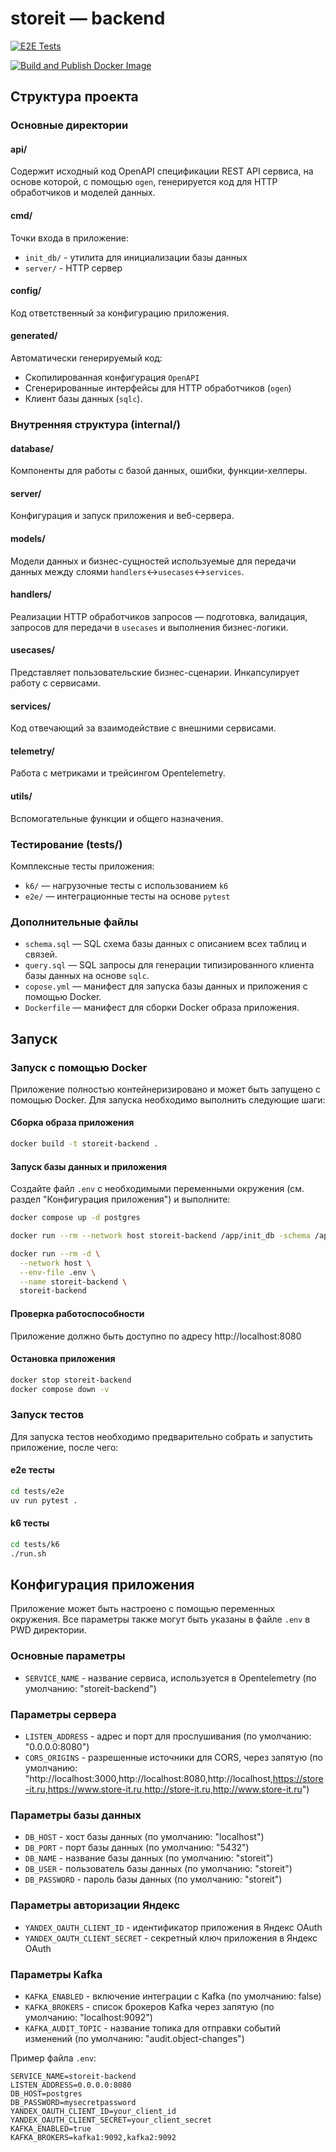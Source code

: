 # storeit — backend

[![E2E Tests](https://github.com/lets-store-it/backend/actions/workflows/e2e-tests.yml/badge.svg)](https://github.com/lets-store-it/backend/actions/workflows/e2e-tests.yml)

[![Build and Publish Docker Image](https://github.com/lets-store-it/backend/actions/workflows/docker-publish.yml/badge.svg)](https://github.com/lets-store-it/backend/actions/workflows/docker-publish.yml)

## Структура проекта

### Основные директории

#### api/

Содержит исходный код OpenAPI спецификации REST API сервиса, на основе которой, с помощью `ogen`, генерируется код для HTTP обработчиков и моделей данных.

#### cmd/

Точки входа в приложение:

- `init_db/` - утилита для инициализации базы данных
- `server/` - HTTP сервер

#### config/

Код ответственный за конфигурацию приложения.

#### generated/

Автоматически генерируемый код:

- Скопилированная конфигурация `OpenAPI`
- Сгенерированные интерфейсы для HTTP обработчиков (`ogen`)
- Клиент базы данных (`sqlc`).

### Внутренняя структура (internal/)

#### database/

Компоненты для работы с базой данных, ошибки, функции-хелперы.

#### server/

Конфигурация и запуск приложения и веб-сервера.

#### models/

Модели данных и бизнес-сущностей используемые для передачи данных между слоями `handlers`<->`usecases`<->`services`.

#### handlers/

Реализации HTTP обработчиков запросов — подготовка, валидация, запросов для передачи в `usecases` и выполнения бизнес-логики.

#### usecases/

Представляет пользовательские бизнес-сценарии. Инкапсулирует работу с сервисами.

#### services/

Код отвечающий за взаимодействие с внешними сервисами.

#### telemetry/

Работа с метриками и трейсингом Opentelemetry.


#### utils/

Вспомогательные функции и общего назначения.

### Тестирование (tests/)

Комплексные тесты приложения:

- `k6/` — нагрузочные тесты с использованием `k6`
- `e2e/` — интеграционные тесты на основе `pytest`

### Дополнительные файлы

- `schema.sql` — SQL схема базы данных с описанием всех таблиц и связей.
- `query.sql` — SQL запросы для генерации типизированного клиента базы данных на основе `sqlc`.
- `copose.yml` — манифест для запуска базы данных и приложения с помощью Docker.
- `Dockerfile` — манифест для сборки Docker образа приложения.

## Запуск

### Запуск с помощью Docker

Приложение полностью контейнеризировано и может быть запущено с помощью Docker. Для запуска необходимо выполнить следующие шаги:

#### Сборка образа приложения

```bash
docker build -t storeit-backend .
```

#### Запуск базы данных и приложения

Создайте файл `.env` с необходимыми переменными окружения (см. раздел "Конфигурация приложения") и выполните:

```bash
docker compose up -d postgres

docker run --rm --network host storeit-backend /app/init_db -schema /app/schema.sql

docker run --rm -d \
  --network host \
  --env-file .env \
  --name storeit-backend \
  storeit-backend
```

#### Проверка работоспособности

Приложение должно быть доступно по адресу http://localhost:8080

#### Остановка приложения

```bash
docker stop storeit-backend
docker compose down -v
```

### Запуск тестов

Для запуска тестов необходимо предварительно собрать и запустить приложение, после чего:

#### e2e тесты

```bash
cd tests/e2e
uv run pytest . 
```

#### k6 тесты

```bash
cd tests/k6
./run.sh
```

## Конфигурация приложения

Приложение может быть настроено с помощью переменных окружения. Все параметры также могут быть указаны в файле `.env` в PWD директории.

### Основные параметры

- `SERVICE_NAME` - название сервиса, используется в Opentelemetry (по умолчанию: "storeit-backend")

### Параметры сервера

- `LISTEN_ADDRESS` - адрес и порт для прослушивания (по умолчанию: "0.0.0.0:8080")
- `CORS_ORIGINS` - разрешенные источники для CORS, через запятую (по умолчанию: "http://localhost:3000,http://localhost:8080,http://localhost,https://store-it.ru,https://www.store-it.ru,http://store-it.ru,http://www.store-it.ru")

### Параметры базы данных

- `DB_HOST` - хост базы данных (по умолчанию: "localhost")
- `DB_PORT` - порт базы данных (по умолчанию: "5432")
- `DB_NAME` - название базы данных (по умолчанию: "storeit")
- `DB_USER` - пользователь базы данных (по умолчанию: "storeit")
- `DB_PASSWORD` - пароль базы данных (по умолчанию: "storeit")

### Параметры авторизации Яндекс

- `YANDEX_OAUTH_CLIENT_ID` - идентификатор приложения в Яндекс OAuth
- `YANDEX_OAUTH_CLIENT_SECRET` - секретный ключ приложения в Яндекс OAuth

### Параметры Kafka

- `KAFKA_ENABLED` - включение интеграции с Kafka (по умолчанию: false)
- `KAFKA_BROKERS` - список брокеров Kafka через запятую (по умолчанию: "localhost:9092")
- `KAFKA_AUDIT_TOPIC` - название топика для отправки событий изменений (по умолчанию: "audit.object-changes")

Пример файла `.env`:

```env
SERVICE_NAME=storeit-backend
LISTEN_ADDRESS=0.0.0.0:8080
DB_HOST=postgres
DB_PASSWORD=mysecretpassword
YANDEX_OAUTH_CLIENT_ID=your_client_id
YANDEX_OAUTH_CLIENT_SECRET=your_client_secret
KAFKA_ENABLED=true
KAFKA_BROKERS=kafka1:9092,kafka2:9092
```
